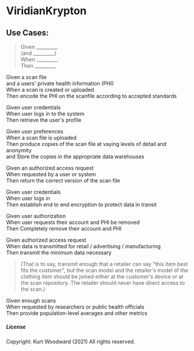 # ViridianKrypton
	
##	Use Cases:
>	Given _________<br>
	(and  _________)<br>
	When  _________<br>
	Then  _________</p>
	
<p>Given a scan file<br>
and a users' private health information (PHI)<br>
When a scan is created or uploaded<br>
Then encode the PHI on the scanfile according to accepted standards<br></p>
	
<p>Given user credentials<br>
When user logs in to the system<br>
Then retrieve the user's profile<br></p>
	
<p>Given user preferences<br>
When a scan file is uploaded<br>
Then produce copies of the scan file at vaying levels of detail and anonymity<br>
and Store the copies in the appropriate data warehouses<br></p>
	
<p>Given an authorized access request<br>
When requested by a user or system<br>
Then return the correct version of the scan file<br></p>
	
<p>Given user credentials<br>
When user logs in<br>
Then establish end to end encryption to protect data in transit<br></p>
	
<p>Given user authorization<br>
When user requests their account and PHI be removed<br>
Then Completely remove their account and PHI<br></p>

<p>Given authorized access request<br>
When data is transmitted for retail / advertising / manufacturing<br>
Then transmit the minimum data necessary<br></p>

>(That is to say, transmit enough that a retailer can say "this item best fits the customer", but the scan model and the retailer's model of the clothing item should be joined either at the customer's device or at the scan repository. The retailer should never have direct access to the scan.)<br>

<p>Given enough scans<br>
When requested by researchers or public health officials<br>
Then provide population-level averages and other metrics<br></p>

##### License
Copyright: Kurt Woodward (2021)
All rights reserved.
